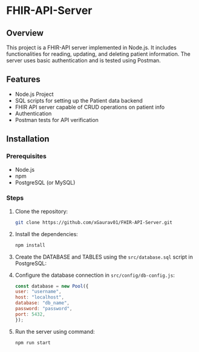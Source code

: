 # FHIR-API-Server

## Overview
This project is a FHIR-API server implemented in Node.js. It includes functionalities for reading, updating, and deleting patient information. The server uses basic authentication and is tested using Postman.

## Features

- Node.js Project
- SQL scripts for setting up the Patient data backend
- FHIR API server capable of CRUD operations on patient info
- Authentication
- Postman tests for API verification


## Installation

### Prerequisites

- Node.js
- npm 
- PostgreSQL (or MySQL)

### Steps

1. Clone the repository:
    ```sh
    git clone https://github.com/xGaurav01/FHIR-API-Server.git
    ```

2. Install the dependencies:
    ```sh
    npm install
    ```
3. Create the DATABASE and TABLES using the `src/database.sql` script in PostgreSQL:

4. Configure the database connection in `src/config/db-config.js`:
    ```javascript
    const database = new Pool({
    user: "username",
    host: "localhost",
    database: "db_name",
    password: "password",
    port: 5432,
    });
    ```

5. Run the server using command:
    ```sh
    npm run start
    ```


